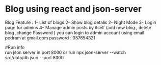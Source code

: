 # Blog using react and json-server
Blog Feature :
1- List of blogs
2- Show blog detalis
2- Night Mode
3- Login page for admins
4- Manage admin posts by itself (add new blog , delete blog ,change Password )
you can login to admin account using 
email pedram at gmail.com
password : 987654321

#Run info  
run json server in port 8000
or run 
npx json-server --watch src/data/db.json --port 8000
